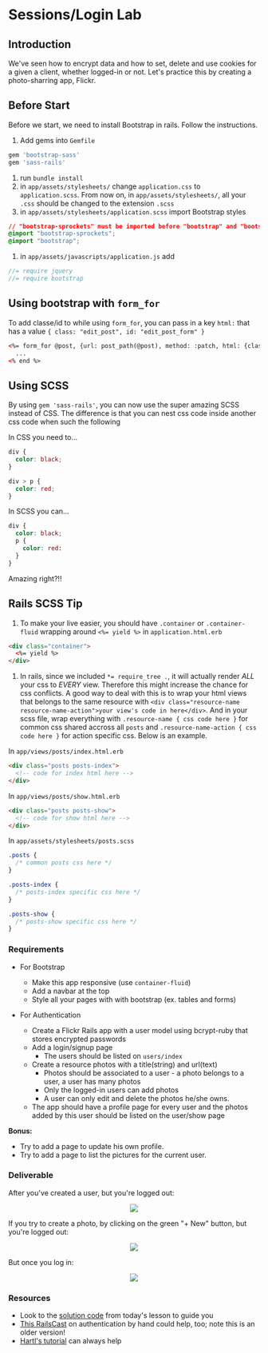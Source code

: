 # Sessions/Login Lab

## Introduction

We've seen how to encrypt data and how to set, delete and use cookies for a given a client, whether logged-in or not. Let's practice this by creating a photo-sharring app, Flickr.

## Before Start

Before we start, we need to install Bootstrap in rails. Follow the instructions.

1. Add gems into `Gemfile`

  ``` ruby
  gem 'bootstrap-sass'
  gem 'sass-rails'
  ```

1. run `bundle install`
1. in `app/assets/stylesheets/` change `application.css` to `application.scss`. From now on, in `app/assets/stylesheets/`, all your `.css`  should be changed to the extension `.scss`
1. in `app/assets/stylesheets/application.scss` import Bootstrap styles

  ``` css
  // "bootstrap-sprockets" must be imported before "bootstrap" and "bootstrap/variables"
  @import "bootstrap-sprockets";
  @import "bootstrap";
  ```

1. in `app/assets/javascripts/application.js` add

  ``` js
  //= require jquery
  //= require bootstrap
  ```

## Using bootstrap with `form_for`
To add classe/id to while using `form_for`, you can pass in a key `html:` that has a value `{ class: "edit_post", id: "edit_post_form" }`

```html
<%= form_for @post, {url: post_path(@post), method: :patch, html: {class: "edit_post", id: "edit_post_form"}} do |f| %>
  ...
<% end %>
```

## Using SCSS
By using `gem 'sass-rails'`, you can now use the super amazing SCSS instead of CSS. The difference is that you can nest css code inside another css code when such the following

In CSS you need to...

``` css
div {
  color: black;
}

div > p {
  color: red;
}
```

In SCSS you can...

``` css
div {
  color: black;
  p {
    color: red:
  }
}
```

Amazing right?!!

## Rails SCSS Tip
1. To make your live easier, you should have `.container` or `.container-fluid` wrapping around `<%= yield %>` in `application.html.erb`

  ``` html
  <div class="container">
    <%= yield %>
  </div>
  ```

1. In rails, since we included `*= require_tree .`, it will actually render *ALL* your css to *EVERY* view. Therefore this might increase the chance for css conflicts. A good way to deal with this is to wrap your html views that belongs to the same resource with `<div class="resource-name resource-name-action">your view's code in here</div>`. And in your scss file, wrap everything with `.resource-name { css code here }` for common css shared accross all `posts` and `.resource-name-action { css code here }` for action specific css. Below is an example.

  In `app/views/posts/index.html.erb`

  ``` html
  <div class="posts posts-index">
    <!-- code for index html here -->
  </div>
  ```

  In `app/views/posts/show.html.erb`

  ``` html
  <div class="posts posts-show">
    <!-- code for show html here -->
  </div>
  ```

  In `app/assets/stylesheets/posts.scss`

  ``` css
  .posts {
    /* common posts css here */
  }

  .posts-index {
    /* posts-index specific css here */
  }

  .posts-show {
    /* posts-show specific css here */
  }
  ```

### Requirements

- For Bootstrap
  - Make this app responsive (use `container-fluid`)
  - Add a navbar at the top
  - Style all your pages with with bootstrap (ex. tables and forms)

- For Authentication
  - Create a Flickr Rails app with a user model using bcrypt-ruby that stores encrypted passwords
  - Add a login/signup page
    - The users should be listed on `users/index`
  - Create a resource photos with a title(string) and url(text)
    - Photos should be associated to a user - a photo belongs to a user, a user has many photos
    - Only the logged-in users can add photos
    - A user can only edit and delete the photos he/she owns.
  - The app should have a profile page for every user and the photos added by this user should be listed on the user/show page

**Bonus:**
- Try to add a page to update his own profile.
- Try to add a page to list the pictures for the current user.

### Deliverable

After you've created a user, but you're logged out:

<p align="center">
<img src="http://s30.postimg.org/jcib9ipkx/Screen_Shot_2015_07_19_at_12_53_28_PM.png">
</p>

If you try to create a photo, by clicking on the green "+ New" button, but you're logged out:

<p align="center">
<img src="http://s1.postimg.org/hdi87i8tr/Screen_Shot_2015_07_19_at_12_53_43_PM.png">
</p>

But once you log in:

<p align="center">
<img src="http://s10.postimg.org/fl3npmzrt/Screen_Shot_2015_07_19_at_12_54_04_PM.png">
</p>

### Resources

- Look to the [solution code](../sessions-logging-in-by-hand-lesson/solution-code) from today's lesson to guide you
- [This RailsCast](http://railscasts.com/episodes/250-authentication-from-scratch) on authentication by hand could help, too; note this is an older version!
- [Hartl's tutorial](https://www.railstutorial.org/book/modeling_users) can always help
